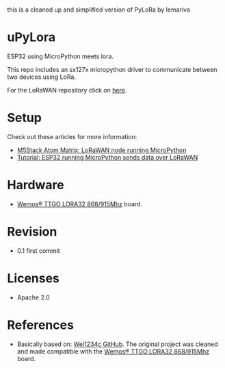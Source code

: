 #
this is a cleaned up and simplified version of PyLoRa by lemariva

# uPyLora
ESP32 using MicroPython meets lora. 

This repo includes an sx127x micropython driver to communicate between two devices using LoRa. 

For the LoRaWAN repository click on [here](https://github.com/lemariva/uPyLoRaWAN/tree/LoRaWAN).

# Setup
Check out these articles for more information:
* [M5Stack Atom Matrix: LoRaWAN node running MicroPython](https://lemariva.com/blog/2020/03/m5stack-atom-lorawan-node-running-micropython)
* [Tutorial: ESP32 running MicroPython sends data over LoRaWAN](https://lemariva.com/blog/2020/02/tutorial-micropython-esp32-sends-data-over-lorawan)

# Hardware
* [Wemos® TTGO LORA32 868/915Mhz](https://www.banggood.com/2Pcs-Wemos-TTGO-LORA32-868915Mhz-ESP32-LoRa-OLED-0_96-Inch-Blue-Display-p-1239769.html?p=QW0903761303201409LG) board.

# Revision
* 0.1 first commit

# Licenses
* Apache 2.0

# References
* Basically based on: [Wei1234c GitHub](https://github.com/Wei1234c/SX127x_driver_for_MicroPython_on_ESP8266). The original project was cleaned and made compatible with the [Wemos® TTGO LORA32 868/915Mhz](https://www.banggood.com/2Pcs-Wemos-TTGO-LORA32-868915Mhz-ESP32-LoRa-OLED-0_96-Inch-Blue-Display-p-1239769.html?p=QW0903761303201409LG) board.

